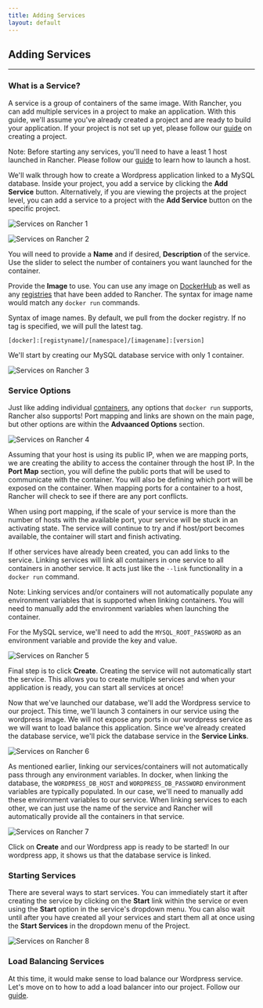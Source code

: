 ```yaml
---
title: Adding Services
layout: default
---
```


## Adding Services
---

### What is a Service? 

A service is a group of containers of the same image. With Rancher, you can add multiple services in a project to make an application. With this guide, we'll assume you've already created a project and are ready to build your application. If your project is not set up yet, please follow our [guide]({{site.baseurl}}/docs/services/projects/) on creating a project. 

Note: Before starting any services, you'll need to have a least 1 host launched in Rancher. Please follow our [guide]({{site.baseurl}}/getting-started/hosts) to learn how to launch a host.

We'll walk through how to create a Wordpress application linked to a MySQL database. Inside your project, you add a service by clicking the **Add Service** button. Alternatively, if you are viewing the projects at the project level, you can add a service to a project with the **Add Service** button on the specific project. 

![Services on Rancher 1]({{site.baseurl}}/img/rancher_add_services_1.png)

![Services on Rancher 2]({{site.baseurl}}/img/rancher_add_services_2.png)

You will need to provide a **Name** and if desired, **Description** of the service. Use the slider to select the number of containers you want launched for the container. 

Provide the **Image** to use. You can use any image on [DockerHub](https://hub.docker.com/) as well as any [registries]({{site.baseurl}}/configuration/registries) that have been added to Rancher. The syntax for image name would match any `docker run` commands. 

Syntax of image names. By default, we pull from the docker registry. If no tag is specified, we will pull the latest tag. 

`[docker]:[registyname]/[namespace]/[imagename]:[version]`

We'll start by creating our MySQL database service with only 1 container.

![Services on Rancher 3]({{site.baseurl}}/img/rancher_add_services_3.png)

### Service Options

Just like adding individual [containers]({{site.baseurl}}/docs/infrastructure/containers/), any options that `docker run` supports, Rancher also supports! Port mapping and links are shown on the main page, but other options are within the **Advaanced Options** section.

![Services on Rancher 4]({{site.baseurl}}/img/rancher_add_services_4.png)

Assuming that your host is using its public IP, when we are mapping ports, we are creating the ability to access the container through the host IP. In the **Port Map** section, you will define the public ports that will be used to communicate with the container. You will also be defining which port will be exposed on the container. When mapping ports for a container to a host, Rancher will check to see if there are any port conflicts. 

When using port mapping, if the scale of your service is more than the number of hosts with the available port, your service will be stuck in an activating state. The service will continue to try and if host/port becomes available, the container will start and finish activating.

If other services have already been created, you can add links to the service. Linking services will link all containers in one service to all containers in another service. It acts just like the `--link` functionality in a `docker run` command. 

Note: Linking services and/or containers will not automatically populate any environment variables that is supported when linking containers. You will need to manually add the environment variables when launching the container. 

For the MySQL service, we'll need to add the `MYSQL_ROOT_PASSWORD` as an environment variable and provide the key and value.

![Services on Rancher 5]({{site.baseurl}}/img/rancher_add_services_5.png)

Final step is to click **Create**. Creating the service will not automatically start the service. This allows you to create multiple services and when your application is ready, you can start all services at once!

Now that we've launched our database, we'll add the Wordpress service to our project. This time, we'll launch 3 containers in our service using the wordpress image. We will not expose any ports in our wordpress service as we will want to load balance this application. Since we've already created the database service, we'll pick the database service in the **Service Links**.

![Services on Rancher 6]({{site.baseurl}}/img/rancher_add_services_6.png)

As mentioned earlier, linking our services/containers will not automatically pass through any environment variables. In docker, when linking the database, the `WORDPRESS_DB_HOST` and `WORDPRESS_DB_PASSWORD` environment variables are typically populated. In our case, we'll need to manually add these environment variables to our service. When linking services to each other, we can just use the name of the service and Rancher will automatically provide all the containers in that service. 

![Services on Rancher 7]({{site.baseurl}}/img/rancher_add_services_7.png)

Click on **Create** and our Wordpress app is ready to be started! In our wordpress app, it shows us that the database service is linked. 


### Starting Services

There are several ways to start services. You can immediately start it after creating the service by clicking on the **Start** link within the service or even using the **Start** option in the service's dropdown menu. You can also wait until after you have created all your services and start them all at once using the **Start Services** in the dropdown menu of the Project. 

![Services on Rancher 8]({{site.baseurl}}/img/rancher_add_services_8.png)


### Load Balancing Services

At this time, it would make sense to load balance our Wordpress service. Let's move on to how to add a load balancer into our project. Follow our [guide]({{site.baseurl}}/docs/services/projects/adding-balancers/).





